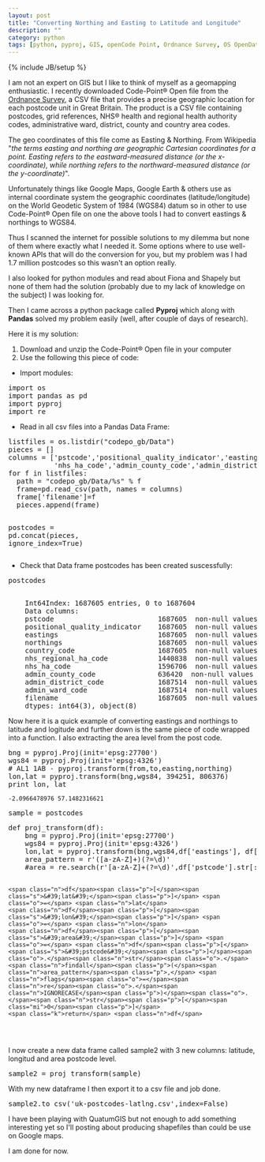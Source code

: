 ```yaml
---
layout: post
title: "Converting Northing and Easting to Latitude and Longitude"
description: ""
category: python
tags: [python, pyproj, GIS, openCode Point, Ordnance Survey, OS OpenData, pandas]
---
```

{% include JB/setup %}


I am not an expert on GIS but I like to think of myself as a geomapping  enthusiastic. I recently downloaded Code-Point® Open file from the [Ordnance Survey](https://www.ordnancesurvey.co.uk/opendatadownload/products.html), a CSV file that provides a precise geographic location for each postcode unit in Great Britain. The product is a CSV file containing postcodes, grid references, NHS® health and regional health authority codes, administrative ward, district, county and country area codes.

The geo coordinates of this file come as Easting & Northing. From Wikipedia "*the terms easting and northing are geographic Cartesian coordinates for a point. Easting refers to the eastward-measured distance (or the x-coordinate), while northing refers to the northward-measured distance (or the y-coordinate)*".

Unfortunately things like Google Maps, Google Earth & others use as internal coordinate system the geographic coordinates (latitude/longitude) on the World Geodetic System of 1984 (WGS84) datum so in other to use Code-Point® Open file on one the above tools I had to convert eastings & northings to WGS84.

Thus I scanned the internet for possible solutions to my dilemma but none of them where exactly what I needed it. Some options where to use well-known APIs that will do the conversion for you, but my problem was I had 1.7 million postcodes so this wasn't an option really.

I also looked for python modules and read about Fiona and Shapely but none of them had the solution (probably due to my lack of knowledge on the subject) I was looking for. 

Then I came across a python package called **Pyproj** which along with **Pandas** solved my problem easily (well, after couple of days of research).

Here it is my solution:

1. Download and unzip the Code-Point® Open file in your computer
2. Use the following this piece of code:

+ Import modules:

<div class="highlight"><pre><span class="kn">import</span> <span class="nn">os</span>
<span class="kn">import</span> <span class="nn">pandas</span> <span class="kn">as</span> <span class="nn">pd</span>
<span class="kn">import</span> <span class="nn">pyproj</span>
<span class="kn">import</span> <span class="nn">re</span>
</pre></div>


+ Read in all csv files into a Pandas Data Frame:

<div class="highlight"><pre><span class="n">listfiles</span> <span class="o">=</span> <span class="n">os</span><span class="o">.</span><span class="n">listdir</span><span class="p">(</span><span class="s">&quot;codepo_gb/Data&quot;</span><span class="p">)</span>
<span class="n">pieces</span> <span class="o">=</span> <span class="p">[]</span>
<span class="n">columns</span> <span class="o">=</span> <span class="p">[</span><span class="s">&#39;pstcode&#39;</span><span class="p">,</span><span class="s">&#39;positional_quality_indicator&#39;</span><span class="p">,</span><span class="s">&#39;eastings&#39;</span><span class="p">,</span><span class="s">&#39;northings&#39;</span><span class="p">,</span><span class="s">&#39;country_code&#39;</span><span class="p">,</span><span class="s">&#39;nhs_regional_ha_code&#39;</span><span class="p">,</span>
           <span class="s">&#39;nhs_ha_code&#39;</span><span class="p">,</span><span class="s">&#39;admin_county_code&#39;</span><span class="p">,</span><span class="s">&#39;admin_district_code&#39;</span><span class="p">,</span><span class="s">&#39;admin_ward_code&#39;</span><span class="p">]</span>
<span class="k">for</span> <span class="n">f</span> <span class="ow">in</span> <span class="n">listfiles</span><span class="p">:</span>
  <span class="n">path</span> <span class="o">=</span> <span class="s">&quot;codepo_gb/Data/</span><span class="si">%s</span><span class="s">&quot;</span> <span class="o">%</span> <span class="n">f</span>
  <span class="n">frame</span><span class="o">=</span><span class="n">pd</span><span class="o">.</span><span class="n">read_csv</span><span class="p">(</span><span class="n">path</span><span class="p">,</span> <span class="n">names</span> <span class="o">=</span> <span class="n">columns</span><span class="p">)</span>
  <span class="n">frame</span><span class="p">[</span><span class="s">&#39;filename&#39;</span><span class="p">]</span><span class="o">=</span><span class="n">f</span>
  <span class="n">pieces</span><span class="o">.</span><span class="n">append</span><span class="p">(</span><span class="n">frame</span><span class="p">)</span>
    
<span class="n">postcodes</span> <span class="o">=</span> <span class="n">pd</span><span class="o">.</span><span class="n">concat</span><span class="p">(</span><span class="n">pieces</span><span class="p">,</span> <span class="n">ignore_index</span><span class="o">=</span><span class="bp">True</span><span class="p">)</span>
</pre></div>



+ Check that Data frame postcodes has been created suscessfully:

<div class="highlight"><pre><span class="n">postcodes</span>
</pre></div>


<pre>
    <class pandas.core.frame.DataFrame>
    Int64Index: 1687605 entries, 0 to 1687604
    Data columns:
    pstcode                         1687605  non-null values
    positional_quality_indicator    1687605  non-null values
    eastings                        1687605  non-null values
    northings                       1687605  non-null values
    country_code                    1687605  non-null values
    nhs_regional_ha_code            1440838  non-null values
    nhs_ha_code                     1596706  non-null values
    admin_county_code               636420  non-null values
    admin_district_code             1687514  non-null values
    admin_ward_code                 1687514  non-null values
    filename                        1687605  non-null values
    dtypes: int64(3), object(8)
</pre>


Now here it is a quick example of converting eastings and northings to latitude and logitude and further down is the same piece of code wrapped into a function. I also extracting the area level from the post code.

<div class="highlight"><pre><span class="n">bng</span> <span class="o">=</span> <span class="n">pyproj</span><span class="o">.</span><span class="n">Proj</span><span class="p">(</span><span class="n">init</span><span class="o">=</span><span class="s">&#39;epsg:27700&#39;</span><span class="p">)</span>
<span class="n">wgs84</span> <span class="o">=</span> <span class="n">pyproj</span><span class="o">.</span><span class="n">Proj</span><span class="p">(</span><span class="n">init</span><span class="o">=</span><span class="s">&#39;epsg:4326&#39;</span><span class="p">)</span>
<span class="c"># AL1 1AB - pyproj.transform(from,to,easting,northing)</span>
<span class="n">lon</span><span class="p">,</span><span class="n">lat</span> <span class="o">=</span> <span class="n">pyproj</span><span class="o">.</span><span class="n">transform</span><span class="p">(</span><span class="n">bng</span><span class="p">,</span><span class="n">wgs84</span><span class="p">,</span> <span class="mi">394251</span><span class="p">,</span> <span class="mi">806376</span><span class="p">)</span>
<span class="k">print</span> <span class="n">lon</span><span class="p">,</span> <span class="n">lat</span>
</pre></div>


    -2.0966478976 57.1482316621

<div class="highlight"><pre><span class="n">sample</span> <span class="o">=</span> <span class="n">postcodes</span>
</pre></div>



<div class="highlight"><pre><span class="k">def</span> <span class="nf">proj_transform</span><span class="p">(</span><span class="n">df</span><span class="p">):</span>
    <span class="n">bng</span> <span class="o">=</span> <span class="n">pyproj</span><span class="o">.</span><span class="n">Proj</span><span class="p">(</span><span class="n">init</span><span class="o">=</span><span class="s">&#39;epsg:27700&#39;</span><span class="p">)</span>
    <span class="n">wgs84</span> <span class="o">=</span> <span class="n">pyproj</span><span class="o">.</span><span class="n">Proj</span><span class="p">(</span><span class="n">init</span><span class="o">=</span><span class="s">&#39;epsg:4326&#39;</span><span class="p">)</span>
    <span class="n">lon</span><span class="p">,</span><span class="n">lat</span> <span class="o">=</span> <span class="n">pyproj</span><span class="o">.</span><span class="n">transform</span><span class="p">(</span><span class="n">bng</span><span class="p">,</span><span class="n">wgs84</span><span class="p">,</span><span class="n">df</span><span class="p">[</span><span class="s">&#39;eastings&#39;</span><span class="p">],</span> <span class="n">df</span><span class="p">[</span><span class="s">&#39;northings&#39;</span><span class="p">])</span>
    <span class="n">area_pattern</span> <span class="o">=</span> <span class="s">r&#39;([a-zA-Z]+)(?=\d)&#39;</span>
    <span class="c">#area = re.search(r&#39;[a-zA-Z]+(?=\d)&#39;,df[&#39;pstcode&#39;].str[:-3]).group()</span>
    
    <span class="n">df</span><span class="p">[</span><span class="s">&#39;lat&#39;</span><span class="p">]</span> <span class="o">=</span> <span class="n">lat</span>
    <span class="n">df</span><span class="p">[</span><span class="s">&#39;lon&#39;</span><span class="p">]</span> <span class="o">=</span> <span class="n">lon</span>
    <span class="n">df</span><span class="p">[</span><span class="s">&#39;area&#39;</span><span class="p">]</span> <span class="o">=</span> <span class="n">df</span><span class="p">[</span><span class="s">&#39;pstcode&#39;</span><span class="p">]</span><span class="o">.</span><span class="n">str</span><span class="o">.</span><span class="n">findall</span><span class="p">(</span><span class="n">area_pattern</span><span class="p">,</span> <span class="n">flags</span><span class="o">=</span><span class="n">re</span><span class="o">.</span><span class="n">IGNORECASE</span><span class="p">)</span><span class="o">.</span><span class="n">str</span><span class="p">[</span><span class="mi">0</span><span class="p">]</span>
    <span class="k">return</span> <span class="n">df</span>
    
</pre></div>

I now create a new data frame called sample2 with 3 new columns: latitude, longitud and area postcode level.

<div class="highlight"><pre><span class="n">sample2</span> <span class="o">=</span> <span class="n">proj_transform</span><span class="p">(</span><span class="n">sample</span><span class="p">)</span>
</pre></div>


With my new dataframe I then export it to a csv file and job done.

<div class="highlight"><pre><span class="n">sample2</span><span class="o">.</span><span class="n">to_csv</span><span class="p">(</span><span class="s">&#39;uk-postcodes-latlng.csv&#39;</span><span class="p">,</span><span class="n">index</span><span class="o">=</span><span class="bp">False</span><span class="p">)</span>
</pre></div>


I have been playing with QuatumGIS but not enough to add something interesting yet so I'll posting about producing shapefiles than could be use on Google maps.

I am done for now.

